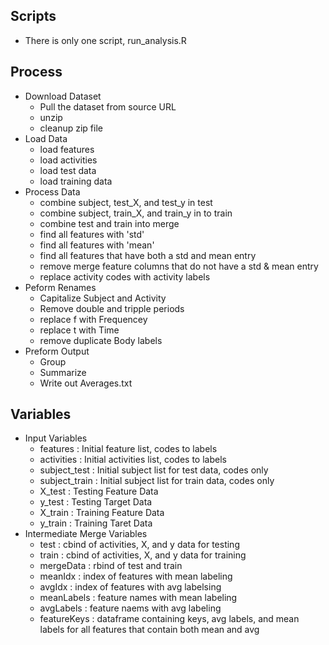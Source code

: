 ## Scripts

* There is only one script, run_analysis.R

## Process

* Download Dataset
    * Pull the dataset from source URL
    * unzip
    * cleanup zip file
* Load Data
    * load features
    * load activities
    * load test data
    * load training data
* Process Data
    * combine subject, test_X, and test_y in test
    * combine subject, train_X, and train_y in to train
    * combine test and train into merge
    * find all features with 'std'
    * find all features with 'mean'
    * find all features that have both a std and mean entry
    * remove merge feature columns that do not have a std & mean entry
    * replace activity codes with activity labels
* Peform Renames
    * Capitalize Subject and Activity
    * Remove double and tripple periods
    * replace f with Frequencey
    * replace t with Time
    * remove duplicate Body labels
* Preform Output
    * Group
    * Summarize
    * Write out Averages.txt

## Variables

* Input Variables
    * features : Initial feature list, codes to labels
    * activities : Initial activities list, codes to labels
    * subject_test : Initial subject list for test data, codes only
    * subject_train : Initial subject list for train data, codes only
    * X_test : Testing Feature Data
    * y_test : Testing Target Data
    * X_train : Training Feature Data
    * y_train : Training Taret Data
* Intermediate Merge Variables
    * test : cbind of activities, X, and y data for testing
    * train : cbind of activities, X, and y data for training
    * mergeData : rbind of test and train
    * meanIdx : index of features with mean labeling
    * avgIdx : index of features with avg labelsing
    * meanLabels : feature names with mean labeling
    * avgLabels : feature naems with avg labeling
    * featureKeys : dataframe containing keys, avg labels, and mean labels for all features that contain both mean and avg
